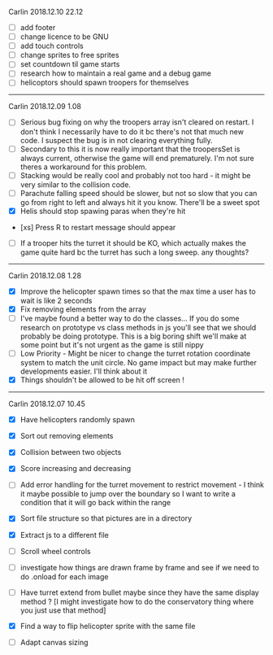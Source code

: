 Carlin 2018.12.10 22.12

- [ ] add footer
- [ ] change licence to be GNU
- [ ] add touch controls
- [ ] change sprites to free sprites
- [ ] set countdown til game starts
- [ ] research how to maintain a real game and a debug game
- [ ] helicoptors should spawn troopers for themselves

----

Carlin 2018.12.09 1.08

- [ ] Serious bug fixing on why the troopers array isn't cleared on restart. I don't think I necessarily have to do it bc there's not that much new code. I suspect the bug is in not clearing everything fully.
- [ ] Secondary to this it is now really important that the troopersSet is always current, otherwise the game will end prematurely. I'm not sure theres a workaround for this problem.
- [ ] Stacking would be really cool and probably not too hard - it might be very similar to the collision code.
- [ ] Parachute falling speed should be slower, but not so slow that you can go from right to left and always hit it you know. There'll be a sweet spot
- [x] Helis should stop spawing paras when they're hit
- [xs] Press R to restart message should appear
- [ ] If a trooper hits the turret it should be KO, which actually makes the game quite hard bc the turret has such a long sweep. any thoughts?

---
Carlin 2018.12.08 1.28

- [x] Improve the helicopter spawn times so that the max time a user has to wait is like 2 seconds
- [x] Fix removing elements from the array
- [ ] I've maybe found a better way to do the classes... If you do some research on prototype vs class methods in js you'll see that we should probably be doing prototype. This is a big boring shift we'll make at some point but it's not urgent as the game is still nippy
- [ ] Low Priority - Might be nicer to change the turret rotation coordinate system to match the unit circle. No game impact but may make further developments easier. I'll think about it
- [x] Things shouldn't be allowed to be hit off screen !

---
Carlin 2018.12.07 10.45

- [x] Have helicopters randomly spawn
- [x] Sort out removing elements
- [x] Collision between two objects
- [x] Score increasing and decreasing
- [ ] Add error handling for the turret movement to restrict movement - I think it maybe possible to jump over the boundary so I want to write a condition that it will go back within the range
- [x] Sort file structure so that pictures are in a directory
- [x] Extract js to a different file
- [ ] Scroll wheel controls
- [ ] investigate how things are drawn frame by frame and see if we need to do .onload for each image
- [ ] Have turret extend from bullet maybe since they have the same display method ? [I might investigate how to do the conservatory thing where you just use that method]
- [x] Find a way to flip helicopter sprite with the same file
- [ ] Adapt canvas sizing 





